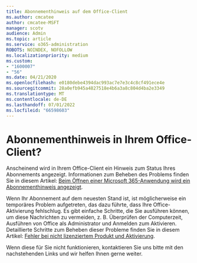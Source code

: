 ```yaml
---
title: Abonnementhinweis auf dem Office-Client
ms.author: cmcatee
author: cmcatee-MSFT
manager: scotv
audience: Admin
ms.topic: article
ms.service: o365-administration
ROBOTS: NOINDEX, NOFOLLOW
ms.localizationpriority: medium
ms.custom:
- "1600007"
- "56"
ms.date: 04/21/2020
ms.openlocfilehash: e0180debe4394dac993ac7e7e3c4c8cf491ece4e
ms.sourcegitcommit: 28a0efb945a4827518e4b6a3a8c804d4ba2e3349
ms.translationtype: MT
ms.contentlocale: de-DE
ms.lasthandoff: 07/01/2022
ms.locfileid: "66598603"
---
```

# <a name="subscription-notice-in-your-office-client"></a>Abonnementhinweis in Ihrem Office-Client?

Anscheinend wird in Ihrem Office-Client ein Hinweis zum Status Ihres Abonnements angezeigt. Informationen zum Beheben des Problems finden Sie in diesem Artikel: [Beim Öffnen einer Microsoft 365-Anwendung wird ein Abonnementhinweis angezeigt](https://support.microsoft.com/office/a-subscription-notice-appears-when-i-open-a-microsoft-365-application-4cabe32c-f594-4c0e-9191-3d3ade10cceb).
  
Wenn Ihr Abonnement auf dem neuesten Stand ist, ist möglicherweise ein temporäres Problem aufgetreten, das dazu führte, dass Ihre Office-Aktivierung fehlschlug. Es gibt einfache Schritte, die Sie ausführen können, um diese Nachrichten zu vermeiden, z. B. Überprüfen der Computerzeit, Ausführen von Office als Administrator und Anmelden zum Aktivieren. Detaillierte Schritte zum Beheben dieser Probleme finden Sie in diesem Artikel: [Fehler bei nicht lizenziertem Produkt und Aktivierung](https://support.microsoft.com/office/unlicensed-product-and-activation-errors-in-office-0d23d3c0-c19c-4b2f-9845-5344fedc4380).
  
Wenn diese für Sie nicht funktionieren, kontaktieren Sie uns bitte mit den nachstehenden Links und wir helfen Ihnen gerne weiter.
